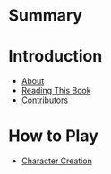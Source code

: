 # Summary

# Introduction
- [About](./introduction/about.md)
- [Reading This Book](./introduction/thisbook.md)
- [Contributors](./introduction/contributors.md)

# How to Play
- [Character Creation](./handbook/character.md)